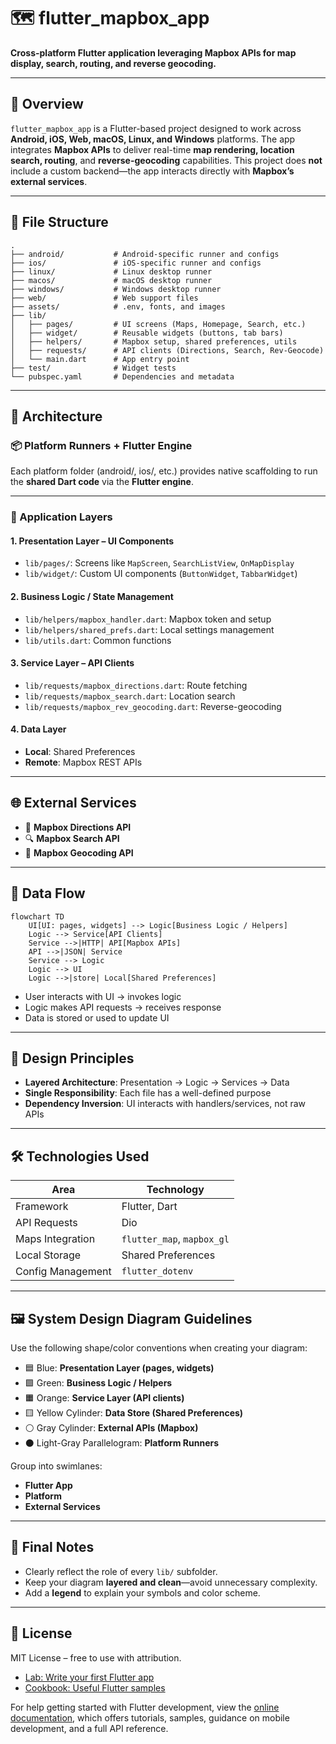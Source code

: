 
# 🗺️ flutter_mapbox_app

**Cross-platform Flutter application leveraging Mapbox APIs for map display, search, routing, and reverse geocoding.**

---

## 📌 Overview

`flutter_mapbox_app` is a Flutter-based project designed to work across **Android, iOS, Web, macOS, Linux, and Windows** platforms. The app integrates **Mapbox APIs** to deliver real-time **map rendering, location search, routing**, and **reverse-geocoding** capabilities. This project does **not** include a custom backend—the app interacts directly with **Mapbox’s external services**.

---

## 📁 File Structure

```
.
├── android/           # Android-specific runner and configs
├── ios/               # iOS-specific runner and configs
├── linux/             # Linux desktop runner
├── macos/             # macOS desktop runner
├── windows/           # Windows desktop runner
├── web/               # Web support files
├── assets/            # .env, fonts, and images
├── lib/
│   ├── pages/         # UI screens (Maps, Homepage, Search, etc.)
│   ├── widget/        # Reusable widgets (buttons, tab bars)
│   ├── helpers/       # Mapbox setup, shared preferences, utils
│   ├── requests/      # API clients (Directions, Search, Rev-Geocode)
│   └── main.dart      # App entry point
├── test/              # Widget tests
└── pubspec.yaml       # Dependencies and metadata
```

---

## 🧠 Architecture

### 📦 Platform Runners + Flutter Engine

Each platform folder (android/, ios/, etc.) provides native scaffolding to run the **shared Dart code** via the **Flutter engine**.

---

### 🧱 Application Layers

#### 1. **Presentation Layer** – UI Components

- `lib/pages/`: Screens like `MapScreen`, `SearchListView`, `OnMapDisplay`
- `lib/widget/`: Custom UI components (`ButtonWidget`, `TabbarWidget`)

#### 2. **Business Logic / State Management**

- `lib/helpers/mapbox_handler.dart`: Mapbox token and setup
- `lib/helpers/shared_prefs.dart`: Local settings management
- `lib/utils.dart`: Common functions

#### 3. **Service Layer – API Clients**

- `lib/requests/mapbox_directions.dart`: Route fetching
- `lib/requests/mapbox_search.dart`: Location search
- `lib/requests/mapbox_rev_geocoding.dart`: Reverse-geocoding

#### 4. **Data Layer**

- **Local**: Shared Preferences
- **Remote**: Mapbox REST APIs

---

## 🌐 External Services

- 🧭 **Mapbox Directions API**
- 🔍 **Mapbox Search API**
- 📍 **Mapbox Geocoding API**

---

## 🔁 Data Flow

```mermaid
flowchart TD
    UI[UI: pages, widgets] --> Logic[Business Logic / Helpers]
    Logic --> Service[API Clients]
    Service -->|HTTP| API[Mapbox APIs]
    API -->|JSON| Service
    Service --> Logic
    Logic --> UI
    Logic -->|store| Local[Shared Preferences]
```

- User interacts with UI → invokes logic  
- Logic makes API requests → receives response  
- Data is stored or used to update UI  

---

## 🧱 Design Principles

- **Layered Architecture**: Presentation → Logic → Services → Data  
- **Single Responsibility**: Each file has a well-defined purpose  
- **Dependency Inversion**: UI interacts with handlers/services, not raw APIs  

---

## 🛠️ Technologies Used

| Area              | Technology                |
|-------------------|---------------------------|
| Framework         | Flutter, Dart             |
| API Requests      | Dio                       |
| Maps Integration  | `flutter_map`, `mapbox_gl`|
| Local Storage     | Shared Preferences        |
| Config Management | `flutter_dotenv`          |

---

## 🖼️ System Design Diagram Guidelines

Use the following shape/color conventions when creating your diagram:

- 🟦 Blue: **Presentation Layer (pages, widgets)**
- 🟩 Green: **Business Logic / Helpers**
- 🟧 Orange: **Service Layer (API clients)**
- 🟨 Yellow Cylinder: **Data Store (Shared Preferences)**
- ⚪ Gray Cylinder: **External APIs (Mapbox)**
- ⚫ Light-Gray Parallelogram: **Platform Runners**

Group into swimlanes:
- **Flutter App**
- **Platform**
- **External Services**

---

## 📌 Final Notes

- Clearly reflect the role of every `lib/` subfolder.  
- Keep your diagram **layered and clean**—avoid unnecessary complexity.  
- Add a **legend** to explain your symbols and color scheme.

---

## 📄 License

MIT License – free to use with attribution.

- [Lab: Write your first Flutter app](https://docs.flutter.dev/get-started/codelab)
- [Cookbook: Useful Flutter samples](https://docs.flutter.dev/cookbook)

For help getting started with Flutter development, view the
[online documentation](https://docs.flutter.dev/), which offers tutorials,
samples, guidance on mobile development, and a full API reference.

